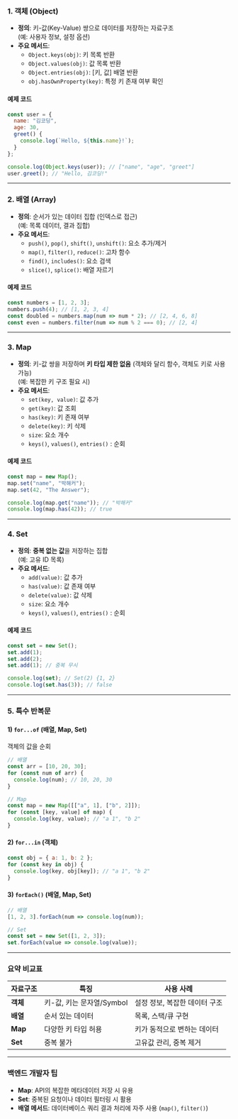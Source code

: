 ### 1. **객체 (Object)**
- **정의**: 키-값(Key-Value) 쌍으로 데이터를 저장하는 자료구조  
  (예: 사용자 정보, 설정 옵션)
- **주요 메서드**:
  - `Object.keys(obj)`: 키 목록 반환
  - `Object.values(obj)`: 값 목록 반환
  - `Object.entries(obj)`: [키, 값] 배열 반환
  - `obj.hasOwnProperty(key)`: 특정 키 존재 여부 확인
#### 예제 코드
```javascript
const user = {
  name: "김코딩",
  age: 30,
  greet() {
    console.log(`Hello, ${this.name}!`);
  }
};

console.log(Object.keys(user)); // ["name", "age", "greet"]
user.greet(); // "Hello, 김코딩!"
```

---
### 2. **배열 (Array)**
- **정의**: 순서가 있는 데이터 집합 (인덱스로 접근)  
  (예: 목록 데이터, 결과 집합)
- **주요 메서드**:
  - `push()`, `pop()`, `shift()`, `unshift()`: 요소 추가/제거
  - `map()`, `filter()`, `reduce()`: 고차 함수
  - `find()`, `includes()`: 요소 검색
  - `slice()`, `splice()`: 배열 자르기
#### 예제 코드
```javascript
const numbers = [1, 2, 3];
numbers.push(4); // [1, 2, 3, 4]
const doubled = numbers.map(num => num * 2); // [2, 4, 6, 8]
const even = numbers.filter(num => num % 2 === 0); // [2, 4]
```

---
### 3. **Map**
- **정의**: 키-값 쌍을 저장하며 **키 타입 제한 없음** (객체와 달리 함수, 객체도 키로 사용 가능)  
  (예: 복잡한 키 구조 필요 시)
- **주요 메서드**:
  - `set(key, value)`: 값 추가
  - `get(key)`: 값 조회
  - `has(key)`: 키 존재 여부
  - `delete(key)`: 키 삭제
  - `size`: 요소 개수
  - `keys()`, `values()`, `entries()` : 순회
#### 예제 코드
```javascript
const map = new Map();
map.set("name", "박해커");
map.set(42, "The Answer");

console.log(map.get("name")); // "박해커"
console.log(map.has(42)); // true
```

---
### 4. **Set**
- **정의**: **중복 없는 값**을 저장하는 집합  
  (예: 고유 ID 목록)
- **주요 메서드**:
  - `add(value)`: 값 추가
  - `has(value)`: 값 존재 여부
  - `delete(value)`: 값 삭제
  - `size`: 요소 개수
  - `keys()`, `values()`, `entries()` : 순회
#### 예제 코드
```javascript
const set = new Set();
set.add(1);
set.add(2);
set.add(1); // 중복 무시

console.log(set); // Set(2) {1, 2}
console.log(set.has(3)); // false
```

---
### 5. **특수 반복문**
#### 1) `for...of` (배열, Map, Set)
객체의 값을 순회
```javascript
// 배열
const arr = [10, 20, 30];
for (const num of arr) {
  console.log(num); // 10, 20, 30
}

// Map
const map = new Map([["a", 1], ["b", 2]]);
for (const [key, value] of map) {
  console.log(key, value); // "a 1", "b 2"
}
```

#### 2) `for...in` (객체)
```javascript
const obj = { a: 1, b: 2 };
for (const key in obj) {
  console.log(key, obj[key]); // "a 1", "b 2"
}
```

#### 3) `forEach()` (배열, Map, Set)
```javascript
// 배열
[1, 2, 3].forEach(num => console.log(num));

// Set
const set = new Set([1, 2, 3]);
set.forEach(value => console.log(value));
```

---
### **요약 비교표**
| 자료구조 | 특징 | 사용 사례 |
|----------|------|-----------|
| **객체** | 키-값, 키는 문자열/Symbol | 설정 정보, 복잡한 데이터 구조 |
| **배열** | 순서 있는 데이터 | 목록, 스택/큐 구현 |
| **Map** | 다양한 키 타입 허용 | 키가 동적으로 변하는 데이터 |
| **Set** | 중복 불가 | 고유값 관리, 중복 제거 |

---
### **백엔드 개발자 팁**
- **Map**: API의 복잡한 메타데이터 저장 시 유용  
- **Set**: 중복된 요청이나 데이터 필터링 시 활용  
- **배열 메서드**: 데이터베이스 쿼리 결과 처리에 자주 사용 (`map()`, `filter()`)
